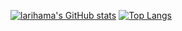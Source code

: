 [![larihama's GitHub stats](https://github-readme-stats.vercel.app/api?username=larihama&show_icons=true&theme=transparent&hide_border=true)](https://github.com/anuraghazra/github-readme-stats) [![Top Langs](https://github-readme-stats.vercel.app/api/top-langs/?username=larihama)](https://github.com/anuraghazra/github-readme-stats)

<!---
- 👋 Hi, I’m @larihama
- 👀 I’m interested in anything electronic really, esports, edm, electronics
- 🌱 I’m currently learning software engineering in college
- 💞️ I’m looking to collaborate on various projects
- 📫 How to reach me: pleats_murk_0b@icloud.com
- 😄 Pronouns: he/him/any I don't mind
- ⚡ Fun fact: I lost a big chunk of my thigh in 2013

larihama/larihama is a ✨ special ✨ repository because its `README.md` (this file) appears on your GitHub profile.
You can click the Preview link to take a look at your changes.
--->
